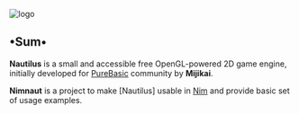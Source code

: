 ![logo](https://i.postimg.cc/FHpxXqZR/Nautilus-Engine.png)
## •Sum•
**Nautilus** is a small and accessible free OpenGL-powered 2D game engine, initially developed for [PureBasic](https://www.purebasic.fr/) community by **Mijikai**.

**Nimnaut** is a project to make [Nautilus] usable in [Nim](https://nim-lang.org/) and provide basic set of usage examples.
